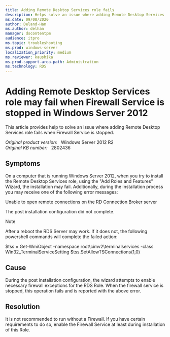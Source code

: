```yaml
---
title: Adding Remote Desktop Services role fails
description: Helps solve an issue where adding Remote Desktop Services role fails when Firewall Service is stopped.
ms.date: 09/08/2020
author: Deland-Han
ms.author: delhan
manager: dscontentpm
audience: itpro
ms.topic: troubleshooting
ms.prod: windows-server
localization_priority: medium
ms.reviewer: kaushika
ms.prod-support-area-path: Administration
ms.technology: RDS
---
```

# Adding Remote Desktop Services role may fail when Firewall Service is stopped in Windows Server 2012

This article provides help to solve an issue where adding Remote Desktop Services role fails when Firewall Service is stopped.

_Original product version:_ &nbsp; Windows Server 2012 R2  
_Original KB number:_ &nbsp; 2802436

## Symptoms

On a computer that is running Windows Server 2012, when you try to install the Remote Desktop Services role, using the "Add Roles and Features" Wizard, the installation may fail. Additionally, during the installation process you may receive one of the following error messages:

Unable to open remote connections on the RD Connection Broker server

The post installation configuration did not complete.

> [!NOTE]
> After a reboot the RDS Server may work. If it does not, the following powershell commands will complete the failed action:

$tss = Get-WmiObject -namespace root\cimv2\terminalservices -class Win32_TerminalServiceSetting
 $tss.SetAllowTSConnections(1,0)

## Cause

During the post installation configuration, the wizard attempts to enable necessary firewall exceptions for the RDS Role. When the firewall service is stopped, this operation fails and is reported with the above error.

## Resolution

It is not recommended to run without a Firewall. If you have certain requirements to do so, enable the Firewall Service at least during installation of this Role.
